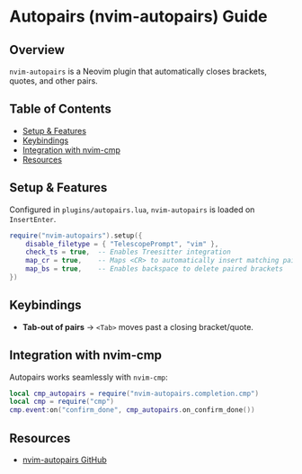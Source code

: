 # Autopairs (nvim-autopairs) Guide

## Overview
`nvim-autopairs` is a Neovim plugin that automatically closes brackets, quotes, and other pairs.

## Table of Contents
  - [Setup \& Features](#setup--features)
  - [Keybindings](#keybindings)
  - [Integration with nvim-cmp](#integration-with-nvim-cmp)
  - [Resources](#resources)

## Setup & Features
Configured in `plugins/autopairs.lua`, `nvim-autopairs` is loaded on `InsertEnter`.
```lua
require("nvim-autopairs").setup({
    disable_filetype = { "TelescopePrompt", "vim" },
    check_ts = true,  -- Enables Treesitter integration
    map_cr = true,    -- Maps <CR> to automatically insert matching pairs
    map_bs = true,    -- Enables backspace to delete paired brackets
})
```

## Keybindings
- **Tab-out of pairs** → `<Tab>` moves past a closing bracket/quote.

## Integration with nvim-cmp
Autopairs works seamlessly with `nvim-cmp`:
```lua
local cmp_autopairs = require("nvim-autopairs.completion.cmp")
local cmp = require("cmp")
cmp.event:on("confirm_done", cmp_autopairs.on_confirm_done())
```

## Resources
- [nvim-autopairs GitHub](https://github.com/windwp/nvim-autopairs)